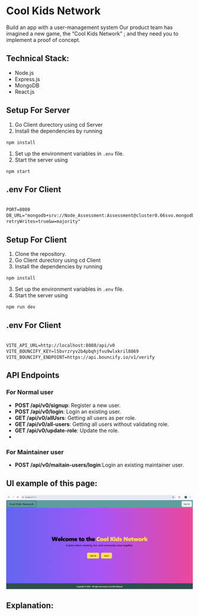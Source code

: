 # Cool Kids Network

Build an app with a user-management system Our product team has imagined a new game, the “Cool Kids Network” ; and they need you to implement a proof of concept. 

## Technical Stack:

- Node.js
- Express.js
- MongoDB
- React.js

## Setup For Server

1. Go Client durectory using cd Server
2. Install the dependencies by running 
```
npm install
```
1. Set up the environment variables in `.env` file.
2. Start the server using 
```
npm start
```

## .env For Client

```.env

PORT=8080
DB_URL="mongodb+srv://Node_Assessment:Assessment@cluster0.66svo.mongodb.net/KidsNetwork?retryWrites=true&w=majority"

```

## Setup For Client

1. Clone the repository.
2. Go Client durectory using cd Client
3. Install the dependencies by running 
```
npm install
```
3. Set up the environment variables in `.env` file.
4. Start the server using 
```
npm run dev
```

## .env For Client

```.env

VITE_API_URL=http://localhost:8080/api/v0
VITE_BOUNCIFY_KEY=l5bvrzryv2b4pbqhjfvu9wlxkril8869
VITE_BOUNCIFY_ENDPOINT=https://api.bouncify.io/v1/verify

```

## API Endpoints

### For Normal user
- **POST /api/v0/signup**: Register a new user.
- **POST /api/v0/login**: Login an existing user.
- **GET /api/v0/allUsrs**: Getting all users as per role.
- **GET /api/v0/all-users**: Getting all users without validating role.
- **GET /api/v0/update-role**: Update the role.
- 
### For Maintainer user
- **POST /api/v0/maitain-users/login**:Login an existing  maintainer user.

## UI example of this page:
![Home Page](image.png)


## Explanation:


